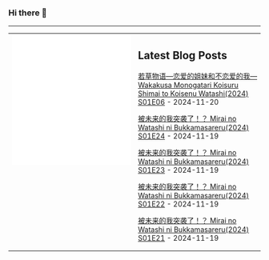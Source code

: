 ### Hi there 👋

<!--
**etng/etng** is a ✨ _special_ ✨ repository because its `README.md` (this file) appears on your GitHub profile.

Here are some ideas to get you started:

- 🔭 I’m currently working on ...
- 🌱 I’m currently learning ...
- 👯 I’m looking to collaborate on ...
- 🤔 I’m looking for help with ...
- 💬 Ask me about ...
- 📫 How to reach me: ...
- 😄 Pronouns: ...
- ⚡ Fun fact: ...
-->


---

<table>
<tr>
<td valign="top" width="50%">
<img src="metrics.svg" alt="Metric" />
</td>
<td valign="top" width="50%">

## Latest Blog Posts
<!-- blog start -->
[若草物语—恋爱的姐妹和不恋爱的我— Wakakusa Monogatari Koisuru Shimai to Koisenu Watashi(2024) S01E06](http://www.fanxinzhui.com/rr/2585#S01E06) - 2024-11-20

[被未来的我突袭了！？ Mirai no Watashi ni Bukkamasareru(2024) S01E24](http://www.fanxinzhui.com/rr/2586#S01E24) - 2024-11-19

[被未来的我突袭了！？ Mirai no Watashi ni Bukkamasareru(2024) S01E23](http://www.fanxinzhui.com/rr/2586#S01E23) - 2024-11-19

[被未来的我突袭了！？ Mirai no Watashi ni Bukkamasareru(2024) S01E22](http://www.fanxinzhui.com/rr/2586#S01E22) - 2024-11-19

[被未来的我突袭了！？ Mirai no Watashi ni Bukkamasareru(2024) S01E21](http://www.fanxinzhui.com/rr/2586#S01E21) - 2024-11-19
<!-- blog end -->

</td></tr></table>

